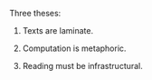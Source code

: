 Three theses:

1. Texts are laminate.

2. Computation is metaphoric.

3. Reading must be infrastructural.
